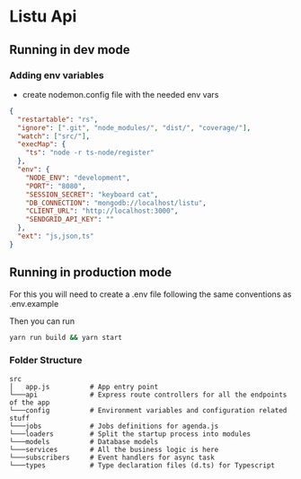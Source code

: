 # Listu Api

## Running in dev mode

### Adding env variables

- create nodemon.config file with the needed env vars

```json
{
  "restartable": "rs",
  "ignore": [".git", "node_modules/", "dist/", "coverage/"],
  "watch": ["src/"],
  "execMap": {
    "ts": "node -r ts-node/register"
  },
  "env": {
    "NODE_ENV": "development",
    "PORT": "8080",
    "SESSION_SECRET": "keyboard cat",
    "DB_CONNECTION": "mongodb://localhost/listu",
    "CLIENT_URL": "http://localhost:3000",
    "SENDGRID_API_KEY": ""
  },
  "ext": "js,json,ts"
}
```

## Running in production mode

For this you will need to create a .env file following the same conventions as .env.example

Then you can run

```bash
yarn run build && yarn start
```

### Folder Structure

```
src
│   app.js          # App entry point
└───api             # Express route controllers for all the endpoints of the app
└───config          # Environment variables and configuration related stuff
└───jobs            # Jobs definitions for agenda.js
└───loaders         # Split the startup process into modules
└───models          # Database models
└───services        # All the business logic is here
└───subscribers     # Event handlers for async task
└───types           # Type declaration files (d.ts) for Typescript
```
